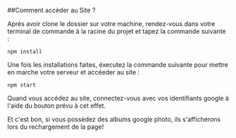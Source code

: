 ##Comment accèder au Site ?

Après avoir clone le dossier sur votre machine, rendez-vous dans votre terminal de commande à la racine du projet et tapez la commande suivante :

`npm install`

Une fois les installations faites, éxecutez la commande suivante pour mettre en marche votre serveur et accéeder au site :

`npm start`

Quand vous accédez au site, connectez-vous avec vos identifiants google à l'aide du bouton prévu à cet effet.

Et c'est bon, si vous possédez des albums google photo, ils s'afficherons lors du rechargement de la page!
